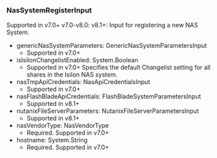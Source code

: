 ### NasSystemRegisterInput
Supported in v7.0+
  v7.0-v8.0: 
  v8.1+: Input for registering a new NAS System.

- genericNasSystemParameters: GenericNasSystemParametersInput
  - Supported in v7.0+
- isIsilonChangelistEnabled: System.Boolean
  - Supported in v7.0+
      Specifies the default Changelist setting for all shares in the Isilon NAS system.
- nasTmpApiCredentials: NasApiCredentialsInput
  - Supported in v7.0+
- nasFlashBladeApiCredentials: FlashBladeSystemParametersInput
  - Supported in v8.1+
- nutanixFileServerParameters: NutanixFileServerParametersInput
  - Supported in v8.1+
- nasVendorType: NasVendorType
  - Required. Supported in v7.0+
- hostname: System.String
  - Required. Supported in v7.0+

